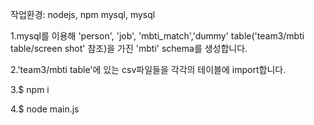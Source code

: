작업환경: nodejs, npm mysql, mysql 

1.mysql를 이용해 'person', 'job', 'mbti_match','dummy' table('team3/mbti table/screen shot' 참조)을 가진 'mbti' schema를 생성합니다.


2.'team3/mbti table'에 있는 csv파일들을 각각의 테이블에 import합니다.


3.$ npm i


4.$ node main.js
